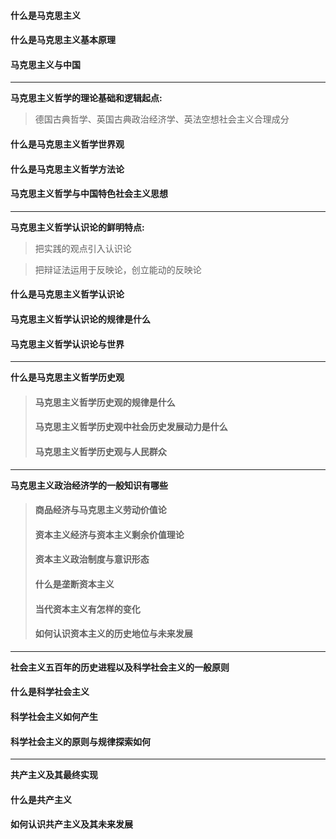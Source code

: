 <h4>什么是马克思主义</h4>

<h4>什么是马克思主义基本原理</h4>

<h4>马克思主义与中国</h4>

---
**马克思主义哲学的理论基础和逻辑起点:**

> 德国古典哲学、英国古典政治经济学、英法空想社会主义合理成分

<h4>什么是马克思主义哲学世界观</h4>

<h4>什么是马克思主义哲学方法论</h4>

<h4>马克思主义哲学与中国特色社会主义思想</h4>

---
**马克思主义哲学认识论的鲜明特点:**

> 把实践的观点引入认识论

> 把辩证法运用于反映论，创立能动的反映论

<h4>什么是马克思主义哲学认识论</h4>

<h4>马克思主义哲学认识论的规律是什么</h4>

<h4>马克思主义哲学认识论与世界</h4>

---
**什么是马克思主义哲学历史观**
<blockquote>
  <p><h4>马克思主义哲学历史观的规律是什么</h4></p >
  <p><h4>马克思主义哲学历史观中社会历史发展动力是什么</h4></p >
  <p><h4>马克思主义哲学历史观与人民群众</h4></p >
</blockquote>

---
**马克思主义政治经济学的一般知识有哪些**
<blockquote>
  <p><h4>商品经济与马克思主义劳动价值论</h4></p >
  <p><h4>资本主义经济与资本主义剩余价值理论</h4></p >
  <p><h4>资本主义政治制度与意识形态</h4></p >
  <p><h4>什么是垄断资本主义</h4></p >
  <p><h4>当代资本主义有怎样的变化</h4></p >
  <p><h4>如何认识资本主义的历史地位与未来发展</h4></p >
</blockquote>

---
**社会主义五百年的历史进程以及科学社会主义的一般原则**

<h4>什么是科学社会主义</h4>

<h4>科学社会主义如何产生</h4>

<h4>科学社会主义的原则与规律探索如何</h4>

---
**共产主义及其最终实现**

<h4>什么是共产主义</h4>

<h4>如何认识共产主义及其未来发展</h4>
